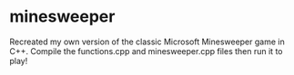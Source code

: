 # minesweeper
Recreated my own version of the classic Microsoft Minesweeper game in C++. Compile the functions.cpp and minesweeper.cpp files then run it to play!

